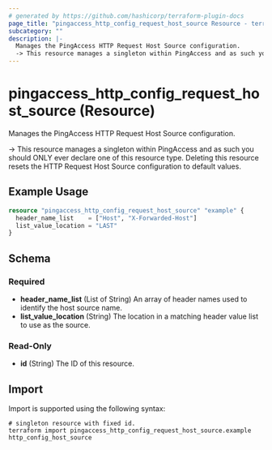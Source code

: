 ```yaml
---
# generated by https://github.com/hashicorp/terraform-plugin-docs
page_title: "pingaccess_http_config_request_host_source Resource - terraform-provider-pingaccess"
subcategory: ""
description: |-
  Manages the PingAccess HTTP Request Host Source configuration.
  -> This resource manages a singleton within PingAccess and as such you should ONLY ever declare one of this resource type. Deleting this resource resets the HTTP Request Host Source configuration to default values.
---
```


# pingaccess_http_config_request_host_source (Resource)

Manages the PingAccess HTTP Request Host Source configuration.

-> This resource manages a singleton within PingAccess and as such you should ONLY ever declare one of this resource type. Deleting this resource resets the HTTP Request Host Source configuration to default values.

## Example Usage

```terraform
resource "pingaccess_http_config_request_host_source" "example" {
  header_name_list    = ["Host", "X-Forwarded-Host"]
  list_value_location = "LAST"
}
```

<!-- schema generated by tfplugindocs -->
## Schema

### Required

- **header_name_list** (List of String) An array of header names used to identify the host source name.
- **list_value_location** (String) The location in a matching header value list to use as the source.

### Read-Only

- **id** (String) The ID of this resource.

## Import

Import is supported using the following syntax:

```shell
# singleton resource with fixed id.
terraform import pingaccess_http_config_request_host_source.example http_config_host_source
```
